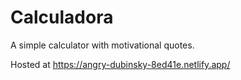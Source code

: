 # Calculadora
A simple calculator with motivational quotes.

Hosted at https://angry-dubinsky-8ed41e.netlify.app/
